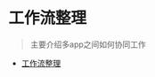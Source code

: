 # 工作流整理

> 主要介绍多app之间如何协同工作

<!--ts-->
* [工作流整理](#工作流整理)

<!-- Created by https://github.com/ekalinin/github-markdown-toc -->
<!-- Added by: runner, at: Mon Sep  5 13:47:57 UTC 2022 -->

<!--te-->
